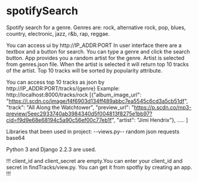 # spotifySearch
Spotify search for a genre. Genres are: rock, alternative rock, pop, blues, country, electronic, jazz, r&b, rap, reggae. 

You can access ui by  http://IP_ADDR:PORT
In user interface there are a textbox and a button for search. You can type a genre and click the search button. App provides you a random artist for the genre. Artist is selected from genres.json file. When the artist is selected it will return top 10 tracks of the artist. Top 10 tracks will be sorted by popularity attribute.

You can access top 10 tracks as json by http://IP_ADDR:PORT/tracks/{genre}
Example:
http://localhost:8000/tracks/rock
[{"album_image_url": "https://i.scdn.co/image/f4f6903d134ff489abbc7ea5545c6cd3a5cb51df", "track": "All Along the Watchtower", "preview_url": "https://p.scdn.co/mp3-preview/5eec2933740ab3984340d5f004813f8275e1bb97?cid=f9d9e68e68194c5a90c56ef00c77eb1f", "artist": "Jimi Hendrix"},
.....
]

Libraries that been used in project:
--views.py--
random
json
requests
base64

 Python 3 and Django 2.2.3 are used. 

!!! client_id and client_secret are empty.You can enter your client_id and secret in findTracks/view.py. You can get it from spotfiy by creating an app. !!!
